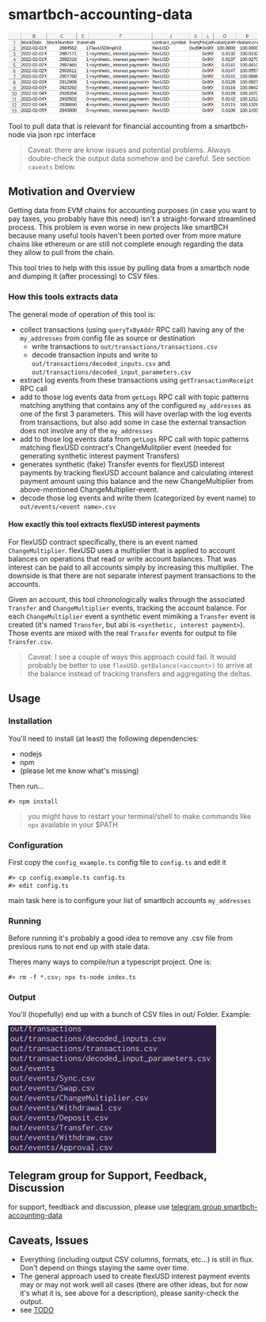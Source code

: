 # smartbch-accounting-data

![output teaser](doc/output_teaser.png)

Tool to pull data that is relevant for financial accounting from a smartbch-node via json rpc interface

> Caveat: there are know issues and potential problems. Always double-check the output data somehow and be careful. See section `caveats` below.

## Motivation and Overview

Getting data from EVM chains for accounting purposes (in case you want to pay taxes, you probably have this need) isn't a straight-forward streamlined process. This problem is even worse in new projects like smartBCH because many useful tools haven't been ported over from more mature chains like ethereum or are still not complete enough regarding the data they allow to pull from the chain. 

This tool tries to help with this issue by pulling data from a smartbch node and dumping it (after processing) to CSV files.

### How this tools extracts data

The general mode of operation of this tool is:

 * collect transactions (using `queryTxByAddr` RPC call) having any of the `my_addresses` from config file as source or destination
   * write transactions to `out/transactions/transactions.csv`
   * decode transaction inputs and write to `out/transactions/decoded_inputs.csv` and `out/transactions/decoded_input_parameters.csv`
 * extract log events from these transactions using `getTransactionReceipt` RPC call
 * add to those log events data from `getLogs` RPC call with topic patterns matching anything that contains any of the configured `my_addresses` as one of the first 3 parameters. This will have overlap with the log events from transactions, but also add some in case the external transaction does not involve any of the `my_addresses`
 * add to those log events data from `getLogs` RPC call with topic patterns matching flexUSD contract's ChangeMulitplier event (needed for generating synthetic interest payment Transfers)
 * generates synthetic (fake) Transfer events for flexUSD interest payments by tracking flexUSD account balance and calculating interest payment amount using this balance and the new ChangeMultiplier from above-mentioned ChangeMultiplier-event. 
 * decode those log events and write them (categorized by event name) to `out/events/<event name>.csv`

#### How exactly this tool extracts flexUSD interest payments

For flexUSD contract specifically, there is an event named `ChangeMultiplier`. flexUSD uses a multiplier that is applied to account balances on operations that read or write account balances. That was interest can be paid to all accounts simply by increasing this multiplier. The downside is that there are not separate interest payment transactions to the accounts.

Given an account, this tool chronologically walks through the associated `Transfer` and `ChangeMultiplier` events, tracking the account balance. For each `ChangeMultiplier` event a synthetic event mimiking a `Transfer` event is created (it's named `Transfer`, but abi is `<synthetic, interest payment>`). Those events are mixed with the real `Transfer` events for output to file `Transfer.csv`.

> Caveat: I see a couple of ways this approach could fail. It would probably be better to use `flexUSD.getBalance(<account>)` to arrive at the balance instead of tracking transfers and aggregating the deltas.

## Usage

### Installation

You'll need to install (at least) the following dependencies:
  
  * nodejs
  * npm
  * (please let me know what's missing)

Then run...

```
#> npm install
```

> you might have to restart your terminal/shell to make commands like `npx` available in your $PATH

### Configuration

First copy the `config_example.ts` config file to `config.ts` and edit it

```
#> cp config.example.ts config.ts
#> edit config.ts
```

main task here is to configure your list of smartbch accounts `my_addresses`

### Running

Before running it's probably a good idea to remove any .csv file from previous runs to not end up with stale data.

Theres many ways to compile/run a typescript project. One is:

```
#> rm -f *.csv; npx ts-node index.ts 
```

### Output

You'll (hopefully) end up with a bunch of CSV files in out/ Folder. Example:

![output files](doc/output_files.png)

## Telegram group for Support, Feedback, Discussion

for support, feedback and discussion, please use [telegram group smartbch-accounting-data](https://t.me/smartbch_accounting_data)

## Caveats, Issues

 * Everything (including output CSV columns, formats, etc...) is still in flux. Don't depend on things staying the same over time.
 * The general approach used to create flexUSD interest payment events may or may not work well all cases (there are other ideas, but for now it's what it is, see above for a description), please sanity-check the output.
 * see [TODO](TODO)

